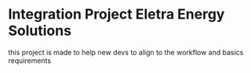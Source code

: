 # Integration Project  Eletra Energy Solutions
this project is made to help new devs to align to the workflow and basics requirements 